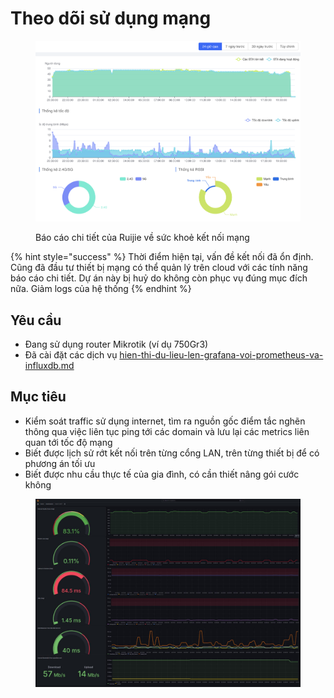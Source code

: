 # Theo dõi sử dụng mạng

<figure><img src="../../.gitbook/assets/image (1) (1) (1).png" alt=""><figcaption><p>Báo cáo chi tiết của Ruijie về sức khoẻ kết nối mạng</p></figcaption></figure>

{% hint style="success" %}
Thời điểm hiện tại, vấn đề kết nối đã ổn định. Cũng đã đầu tư thiết bị mạng có thể quản lý trên cloud với các tính năng báo cáo chi tiết. Dự án này bị huỷ do không còn phục vụ đúng mục đích nữa. Giảm logs của hệ thống
{% endhint %}

## Yêu cầu

* Đang sử dụng router Mikrotik (ví dụ 750Gr3)
* Đã cài đặt các dịch vụ [hien-thi-du-lieu-len-grafana-voi-prometheus-va-influxdb.md](hien-thi-du-lieu-len-grafana-voi-prometheus-va-influxdb.md "mention")

## Mục tiêu

* Kiểm soát traffic sử dụng internet, tìm ra nguồn gốc điểm tắc nghẽn thông qua việc liên tục ping tới các domain và lưu lại các metrics liên quan tới tốc độ mạng
* Biết được lịch sử rớt kết nối trên từng cổng LAN, trên từng thiết bị để có phương án tối ưu
* Biết được nhu cầu thực tế của gia đình, có cần thiết nâng gói cước không

<figure><img src="../../.gitbook/assets/image.png" alt=""><figcaption></figcaption></figure>
